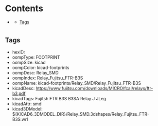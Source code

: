 



Contents
========

* [](#)
	* [Tags](#tags)

# 

## Tags

- hexID: 
- oompType: FOOTPRINT
- oompSize: kicad
- oompColor: kicad-footprints
- oompDesc: Relay_SMD
- oompIndex: Relay_Fujitsu_FTR-B3S
- oompName: kicad-footprints/Relay_SMD/Relay_Fujitsu_FTR-B3S
- kicadDesc: https://www.fujitsu.com/downloads/MICRO/fcai/relays/ftr-b3.pdf
- kicadTags: Fujitsh FTR B3S B3SA Relay J JLeg
- kicadAttr: smd
- kicad3DModel: ${KICAD6_3DMODEL_DIR}/Relay_SMD.3dshapes/Relay_Fujitsu_FTR-B3S.wrl
